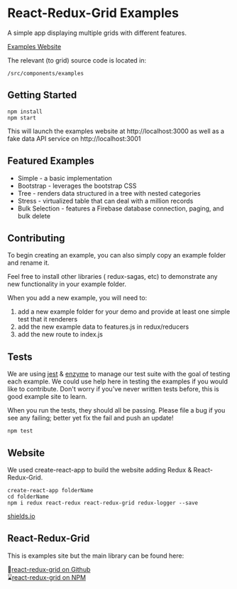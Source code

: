 # React-Redux-Grid Examples

A simple app displaying multiple grids with different features.

[Examples Website](http://react-redux-grid.herokuapp.com/)

The relevant (to grid) source code is located in:

`/src/components/examples`

## Getting Started

```
npm install
npm start
```
This will launch the examples website at http://localhost:3000 as well as a fake data API service on http://localhost:3001

## Featured Examples

* Simple - a basic implementation
* Bootstrap - leverages the bootstrap CSS
* Tree - renders data structured in a tree with nested categories
* Stress - virtualized table that can deal with a million records
* Bulk Selection - features a Firebase database connection, paging, and bulk delete   

## Contributing

To begin creating an example, you can also simply copy an example folder and rename it.

Feel free to install other libraries ( redux-sagas, etc) to demonstrate any new functionality in your example folder.

When you add a new example, you will need to:
1. add a new example folder for your demo and provide at least one simple test that it renderers
2. add the new example data to features.js in redux/reducers
3. add the new route to index.js

## Tests

We are using [jest](https://facebook.github.io/) & [enzyme](http://airbnb.io/enzyme) to manage our test suite with the goal of testing each example. We could use help here in testing the examples if you would like to contribute. Don't worry if you've never written tests before, this is good example site to learn.

When you run the tests, they should all be passing. Please file a bug if you see any failing; better yet fix the fail and push an update!

```
npm test
```

## Website

We used create-react-app to build the website adding Redux & React-Redux-Grid.

```
create-react-app folderName
cd folderName
npm i redux react-redux react-redux-grid redux-logger --save
```

[shields.io](http://shields.io/)

## React-Redux-Grid

This is examples site but the main library can be found here:

🍴[react-redux-grid on Github](https://github.com/bencripps/react-redux-grid)     
⌛[react-redux-grid on NPM](https://www.npmjs.com/package/react-redux-grid)
